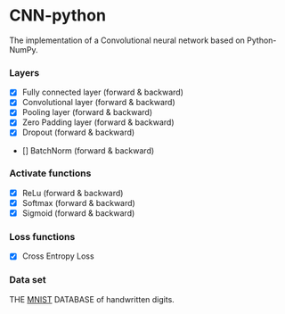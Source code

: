 # CNN-python
 The implementation of a Convolutional neural network based on Python-NumPy.
### Layers
- [X] Fully connected layer (forward & backward)
- [X] Convolutional layer (forward & backward)
- [X] Pooling layer (forward & backward)
- [X] Zero Padding layer (forward & backward)
- [X] Dropout (forward & backward)
- [] BatchNorm (forward & backward)

### Activate functions
- [X] ReLu  (forward & backward)
- [X] Softmax (forward & backward)
- [X] Sigmoid (forward & backward)
### Loss functions
- [X] Cross Entropy Loss 

### Data set
THE [MNIST](http://yann.lecun.com/exdb/mnist/) DATABASE of handwritten digits.
